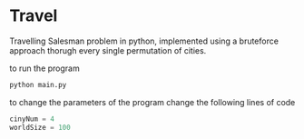 # Travel
Travelling Salesman problem in python, implemented using a bruteforce approach thorugh every single permutation of cities.

to run the program
``` bash
python main.py
```

to change the parameters of the program change the following lines of code
``` python
cinyNum = 4
worldSize = 100
```

